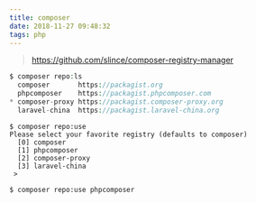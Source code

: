 ```yaml
---
title: composer
date: 2018-11-27 09:48:32
tags: php
---
```


> https://github.com/slince/composer-registry-manager

```php
$ composer repo:ls
  composer       https://packagist.org
  phpcomposer    https://packagist.phpcomposer.com
* composer-proxy https://packagist.composer-proxy.org
  laravel-china  https://packagist.laravel-china.org
```

```
$ composer repo:use
Please select your favorite registry (defaults to composer)
  [0] composer
  [1] phpcomposer
  [2] composer-proxy
  [3] laravel-china
 >
```

```
$ composer repo:use phpcomposer
```